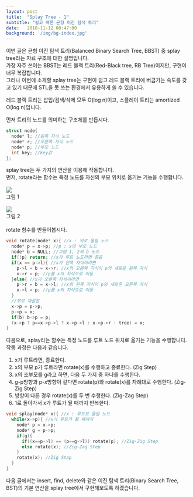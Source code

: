```yaml
---
layout: post
title:  "Splay Tree - 1"
subtitle: "쉽고 빠른 균형 이진 탐색 트리"
date:   2018-11-12 00:47:00
background: '/img/bg-index.jpg'
---
```


이번 글은 균형 이진 탐색 트리(Balanced Binary Search Tree, BBST) 중 splay tree라는 자료 구조에 대한 설명입니다.<br>
가장 자주 쓰이는 BBST는 레드 블랙 트리(Red-Black tree, RB Tree)이지만, 구현이 너무 복잡합니다.<br>
그러나 이번에 소개할 splay tree는 구현이 쉽고 레드 블랙 트리에 버금가는 속도를 갖고 있기 때문에 STL을 못 쓰는 환경에서 유용하게 쓸 수 있습니다.<br>

레드 블랙 트리는 삽입/검색/삭제 모두 O(log n)이고, 스플레이 트리는 amortized O(log n)입니다.

먼저 트리의 노드를 의미하는 구조체를 만듭시다.
```cpp
struct node{
  node* l; //왼쪽 자식 노드
  node* r; //오른쪽 자식 노드
  node* p; //부모 노드
  int key; //key값
};
```

splay tree는 두 가지의 연산을 이용해 작동합니다.<br>
먼저, rotate라는 함수는 특정 노드를 자신의 부모 위치로 옮기는 기능을 수행합니다.<br><br>
<img src = "https://i.imgur.com/35c0G8k.png"><br>그림 1<br><br>
<img src = "https://i.imgur.com/9OHbrUr.png"><br>그림 2<br><br>
rotate 함수를 만들어봅시다.<br>
```cpp
void rotate(node* x){ //x : 위로 올릴 노드
  node* p = x->p; //p : x의 부모 노드
  node* b = NULL; //그림 1, 2의 b 노드
  if(!p) return; //x가 루트 노드라면 종료
  if(x == p->l){ //x가 왼쪽 자식이라면
    p->l = b = x->r; //x의 오른쪽 자식이 p의 새로운 왼쪽 자식
    x->r = p; //p를 x의 자식으로 이동
  }else{ //x가 오른쪽 자식이라면
    p->r = b = x->l; //x의 왼쪽 자식이 p의 새로운 오른쪽 자식
    x->l = p; //p를 x의 자식으로 이동
  }
  //부모 재설정
  x->p = p->p;
  p->p = x;
  if(b) b->p = p;
  (x->p ? p==x->p->l ? x->p->l : x->p->r : tree) = x;
}
```

다음으로, splay라는 함수는 특정 노드를 루트 노드 위치로 옮기는 기능을 수행합니다. 작동 과정은 다음과 같습니다.
1. x가 루트라면, 종료한다.
2. x의 부모 p가 루트라면 rotate(x)를 수행하고 종료한다. (Zig Step)
3. x의 조부모를 g라고 하면, 다음 두 가지 중 하나를 수행한다.
  1. g-p방향과 p-x방향이 같다면 rotate(p)와 rotate(x)를 차례대로 수행한다. (Zig-Zig Step)
  2. 방향이 다른 경우 rotate(x)를 두 번 수행한다. (Zig-Zag Step)
4. 1로 돌아가서 x가 루트가 될 때까지 반복한다.

```cpp
void splay(node* x){ //x : 루트로 올릴 노드
  while(x->p){ //x가 루트가 될 때까지
    node* p = x->p;
    node* g = p->p;
    if(g){
      if((x==p->l) == (p==g->l)) rotate(p); //Zig-Zig Step
      else rotate(x); //Zig-Zag Step
    }
    rotate(x); //Zig Step
  }
}
```

다음 글에서는 insert, find, delete와 같은 이진 탐색 트리(Binary Search Tree, BST)의 기본 연산을 splay tree에서 구현해보도록 하겠습니다.

